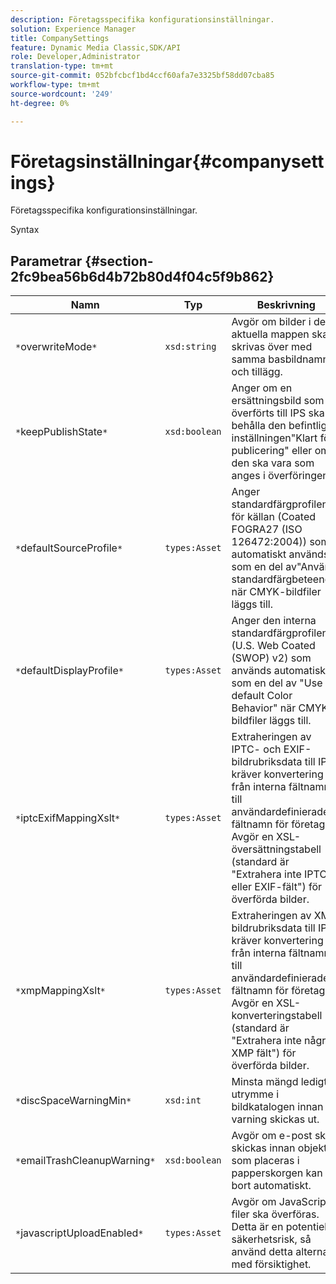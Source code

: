 ```yaml
---
description: Företagsspecifika konfigurationsinställningar.
solution: Experience Manager
title: CompanySettings
feature: Dynamic Media Classic,SDK/API
role: Developer,Administrator
translation-type: tm+mt
source-git-commit: 052bfcbcf1bd4ccf60afa7e3325bf58dd07cba85
workflow-type: tm+mt
source-wordcount: '249'
ht-degree: 0%

---
```



# Företagsinställningar{#companysettings}

Företagsspecifika konfigurationsinställningar.

Syntax

## Parametrar {#section-2fc9bea56b6d4b72b80d4f04c5f9b862}

| Namn | Typ | Beskrivning |
|---|---|---|
| `*`overwriteMode`*` | `xsd:string` | Avgör om bilder i den aktuella mappen ska skrivas över med samma basbildnamn och tillägg. |
| `*`keepPublishState`*` | `xsd:boolean` | Anger om en ersättningsbild som överförts till IPS ska behålla den befintliga inställningen&quot;Klart för publicering&quot; eller om den ska vara som anges i överföringen. |
| `*`defaultSourceProfile`*` | `types:Asset` | Anger standardfärgprofilen för källan (Coated FOGRA27 (ISO 126472:2004)) som automatiskt används som en del av&quot;Använd standardfärgbeteende&quot; när CMYK-bildfiler läggs till. |
| `*`defaultDisplayProfile`*` | `types:Asset` | Anger den interna standardfärgprofilen (U.S. Web Coated (SWOP) v2) som används automatiskt som en del av &quot;Use default Color Behavior&quot; när CMYK-bildfiler läggs till. |
| `*`iptcExifMappingXslt`*` | `types:Asset` | Extraheringen av IPTC- och EXIF-bildrubriksdata till IPS kräver konvertering från interna fältnamn till användardefinierade fältnamn för företaget. Avgör en XSL-översättningstabell (standard är &quot;Extrahera inte IPTC- eller EXIF-fält&quot;) för överförda bilder. |
| `*`xmpMappingXslt`*` | `types:Asset` | Extraheringen av XMP bildrubriksdata till IPS kräver konvertering från interna fältnamn till användardefinierade fältnamn för företaget. Avgör en XSL-konverteringstabell (standard är &quot;Extrahera inte några XMP fält&quot;) för överförda bilder. |
| `*`discSpaceWarningMin`*` | `xsd:int` | Minsta mängd ledigt utrymme i bildkatalogen innan en varning skickas ut. |
| `*`emailTrashCleanupWarning`*` | `xsd:boolean` | Avgör om e-post ska skickas innan objekt som placeras i papperskorgen kan tas bort automatiskt. |
| `*`javascriptUploadEnabled`*` | `types:Asset` | Avgör om JavaScript-filer ska överföras. Detta är en potentiell säkerhetsrisk, så använd detta alternativ med försiktighet. |

